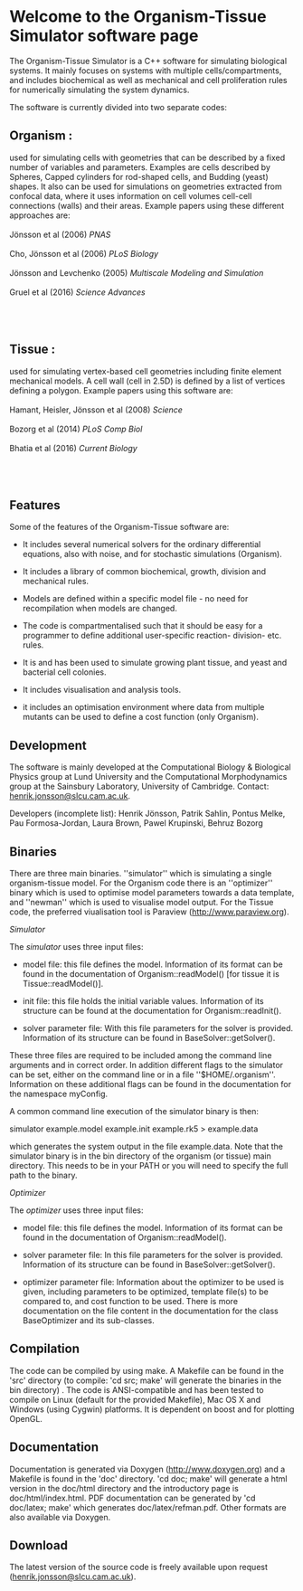 <h1>Welcome to the Organism-Tissue Simulator software page</h1>

The Organism-Tissue Simulator is a C++ software for simulating biological systems. It
mainly focuses on systems with multiple cells/compartments, and includes
biochemical as well as mechanical and cell proliferation rules for numerically simulating the system dynamics. 

The software is currently divided into two separate codes:

<h2>Organism : </h2> used for simulating cells with geometries that can be described by a fixed number of variables and parameters. 
Examples are cells described by Spheres, Capped cylinders for rod-shaped cells, and Budding (yeast) shapes. It also can be used for simulations on geometries extracted from confocal data, where it uses information on cell volumes cell-cell connections (walls) and their areas. Example papers using these different approaches are:
<br></br>
Jönsson et al (2006) <i>PNAS</i>
<br></br>
Cho, Jönsson et al (2006) <i>PLoS Biology</i>
<br></br>
Jönsson and Levchenko (2005) <i>Multiscale Modeling and Simulation</i>
<br></br>
Gruel et al (2016) <i>Science Advances</i>
<br></br>
<br></br>
<h2>Tissue : </h2> used for simulating vertex-based cell geometries including finite element mechanical models. A cell wall (cell in 2.5D) is defined by a list of vertices defining a polygon. Example papers using this software are:
<br></br>
Hamant, Heisler, Jönsson et al (2008) <i>Science</i>
<br></br>
Bozorg et al (2014) <i>PLoS Comp Biol</i>
<br></br>
Bhatia et al (2016) <i>Current Biology</i>
<br></br>
<br></br>
<h2>Features</h2>

Some of the features of the Organism-Tissue software are:

* It includes several numerical solvers for the ordinary differential equations, also with noise, and for stochastic simulations (Organism).

* It includes a library of common biochemical, growth, division and mechanical rules.

* Models are defined within a specific model file - no need for recompilation when models are changed.

* The code is compartmentalised such that it should be easy for a programmer to define
additional user-specific reaction- division- etc. rules.

* It is and has been used to simulate growing plant tissue, and yeast and
bacterial cell colonies.

* It includes visualisation and analysis tools.

* it includes an optimisation environment where data from multiple mutants can be used to define a cost function (only Organism). 

<h2>Development</h2>

The software is mainly developed at the Computational Biology & Biological
Physics group at Lund University and the Computational Morphodynamics group at the Sainsbury Laboratory, University of Cambridge. Contact: henrik.jonsson@slcu.cam.ac.uk.

Developers (incomplete list): Henrik Jönsson, Patrik Sahlin, Pontus Melke, Pau Formosa-Jordan, Laura Brown, Pawel Krupinski, Behruz Bozorg 

<h2>Binaries</h2>

There are three main binaries. ''simulator'' which is simulating a single organism-tissue
model. For the Organism code there is an ''optimizer'' binary which is used to optimise model parameters towards a data template, and ''newman'' which is used to visualise model output.
For the Tissue code, the preferred viualisation tool is Paraview (http://www.paraview.org).

<i>Simulator</i>

The <i>simulator</i> uses three input files:

* model file: this file defines the model. Information of its format can be
found in the documentation of Organism::readModel() [for tissue it is Tissue::readModel()].

* init file: this file holds the initial variable values. Information of
its structure can be found at the documentation for Organism::readInit().

* solver parameter file: With this file parameters for the solver is
provided. Information of its structure can be found in
BaseSolver::getSolver().

These three files are required to be included among the command line arguments
and in correct order. In addition different flags to the simulator can be set,
either on the command line or in a file ''$HOME/.organism''. Information on these
additional flags can be found in the documentation for the namespace myConfig.

A common command line execution of the simulator binary is then:

simulator example.model example.init example.rk5 > example.data

which generates the system output in the file example.data. Note that the simulator binary is in the bin directory of the organism (or tissue) main directory. This needs to be in your PATH or you will need to specify the full path to the binary.

<i>Optimizer</i>

The <i>optimizer</i> uses three input files:

* model file: this file defines the model. Information of its format can be
found in the documentation of Organism::readModel().

* solver parameter file: In this file parameters for the solver is
provided. Information of its structure can be found in
BaseSolver::getSolver().

* optimizer parameter file: Information about the optimizer to be used is
given, including parameters to be optimized, template file(s) to be compared
to, and cost function to be used. There is more documentation on the file
content in the documentation for the class BaseOptimizer and its sub-classes.

<h2>Compilation</h2>

The code can be compiled by using make. A Makefile can be found in the 'src' directory (to compile: 'cd src; make' will generate the binaries in the bin directory) . The
code is ANSI-compatible and has been tested to compile on Linux (default for the provided Makefile), Mac OS X and
Windows (using Cygwin) platforms. It is dependent on boost and for plotting OpenGL. 

<h2>Documentation</h2>

Documentation is generated via Doxygen (http://www.doxygen.org) and a Makefile is found in the 'doc' directory. 'cd doc; make' will generate a html version in the doc/html directory and the introductory page is doc/html/index.html. PDF documentation can be generated by 'cd doc/latex; make' which generates doc/latex/refman.pdf. Other formats are also available via Doxygen.

<h2>Download</h2>

The latest version of the source code is freely available upon request (henrik.jonsson@slcu.cam.ac.uk).